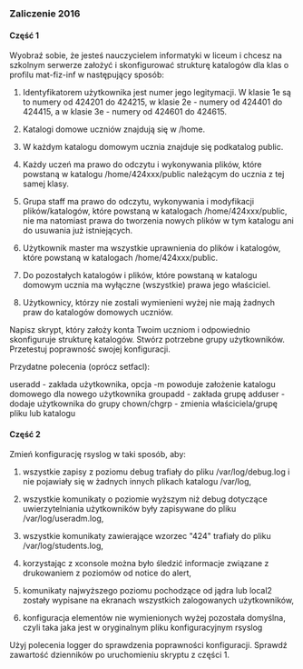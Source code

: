 ### Zaliczenie 2016
#### Część 1
Wyobraź sobie, że jesteś nauczycielem informatyki w liceum i chcesz na szkolnym serwerze założyć i skonfigurować strukturę katalogów dla klas o profilu mat-fiz-inf w następujący sposób:

1. Identyfikatorem użytkownika jest numer jego legitymacji. W klasie 1e są to numery od 424201 do 424215, w klasie 2e - numery od 424401 do 424415, a w klasie 3e - numery od 424601 do 424615.

2. Katalogi domowe uczniów znajdują się w /home.

3. W każdym katalogu domowym ucznia znajduje się podkatalog public.

4. Każdy uczeń ma prawo do odczytu i wykonywania plików, które powstaną w katalogu /home/424xxx/public należącym do ucznia z tej samej klasy.

5. Grupa staff ma prawo do odczytu, wykonywania i modyfikacji plików/katalogów, które powstaną w katalogach /home/424xxx/public, nie ma natomiast prawa do tworzenia nowych plików w tym katalogu ani do usuwania już istniejących.

6. Użytkownik master ma wszystkie uprawnienia do plików i katalogów, które powstaną w katalogach /home/424xxx/public.

7. Do pozostałych katalogów i plików, które powstaną w katalogu domowym ucznia ma wyłączne (wszystkie) prawa jego właściciel.

8. Użytkownicy, którzy nie zostali wymienieni wyżej nie mają żadnych praw do katalogów domowych uczniów.

Napisz skrypt, który założy konta Twoim uczniom i odpowiednio skonfiguruje strukturę katalogów. Stwórz potrzebne grupy użytkowników. Przetestuj poprawność swojej konfiguracji.

Przydatne polecenia (oprócz setfacl):

useradd - zakłada użytkownika, opcja -m powoduje założenie katalogu domowego dla nowego użytkownika
groupadd - zakłada grupę
adduser - dodaje użytkownika do grupy
chown/chgrp - zmienia właściciela/grupę pliku lub katalogu

#### Część 2
Zmień konfigurację rsyslog w taki sposób, aby:

1. wszystkie zapisy z poziomu debug trafiały do pliku /var/log/debug.log i nie pojawiały się w żadnych innych plikach katalogu /var/log,

2. wszystkie komunikaty o poziomie wyższym niż debug dotyczące uwierzytelniania użytkowników były zapisywane do pliku /var/log/useradm.log,

3. wszystkie komunikaty zawierające wzorzec "424" trafiały do pliku /var/log/students.log,

4. korzystając z xconsole można było śledzić informacje związane z drukowaniem z poziomów od notice do alert,

5. komunikaty najwyższego poziomu pochodzące od jądra lub local2 zostały wypisane na ekranach wszystkich zalogowanych użytkowników,

6. konfiguracja elementów nie wymienionych wyżej pozostała domyślna, czyli taka jaka jest w oryginalnym pliku konfiguracyjnym rsyslog

Użyj polecenia logger do sprawdzenia poprawności konfiguracji.
Sprawdź zawartość dzienników po uruchomieniu skryptu z części 1.
